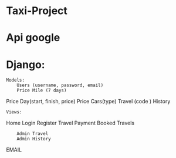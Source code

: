 # Taxi-Project

# Api google

# Django:
	Models:
		Users (username, password, email)
		Price Mile (7 days)
  Price Day(start, finish, price)
  Price Cars(type)
		Travel (code )
		History

	Views:
  Home
		Login
		Register
		Travel
		Payment
		Booked Travels
		
		Admin Travel
		Admin History

EMAIL
